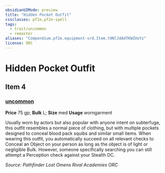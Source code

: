 ```yaml
---
obsidianUIMode: preview
title: "Hidden Pocket Outfit"
cssclasses: pf2e,pf2e-spell
tags:
  - trait/uncommon
  - remaster
aliases: "Compendium.pf2e.equipment-srd.Item.t9NlJdAdTKWZUoYz"
license: ORC
---
```

# Hidden Pocket Outfit
## Item 4
### [uncommon](uncommon "Uncommon Rarity Trait")


**Price** 75 gp; 
**Bulk** L; **Size** med
**Usage** worngarment

Usually worn by actors but also popular with anyone intent on subterfuge, this outfit resembles a normal piece of clothing, but with multiple pockets designed to conceal blood pack squibs and similar small items. When wearing this outfit, you automatically succeed on all relevant checks to Conceal an Object on your person as long as the object is of light or negligible Bulk. However, someone specifically searching you can still attempt a Perception check against your Stealth DC.

*Source: Pathfinder Lost Omens Rival Academies*
*ORC*